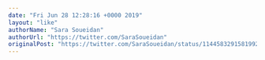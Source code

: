 ```yaml
---
date: "Fri Jun 28 12:28:16 +0000 2019"
layout: "like"
authorName: "Sara Soueidan"
authorUrl: "https://twitter.com/SaraSoueidan"
originalPost: "https://twitter.com/SaraSoueidan/status/1144583291581992960"
---
```

